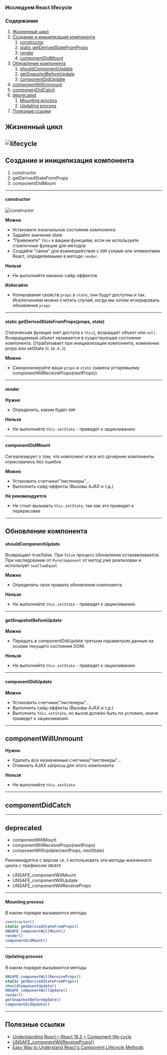 ### Исследуем React lifecycle
### Содержание
1. [Жизненный цикл](#Жизненный-цикл)
1. [Создание и иницилизация компонента](#Создание-и-иницилизация-компонента)
    1. [constructor](#constructor)
    1. [static getDerivedStateFromProps](#static-getderivedstatefromprops)
    1. [render](#render)
    1. [componentDidMount](#componentdidmount)
1. [Обновление компонента](#Обновление-компонента)
    1. [shouldComponentUpdate](#shouldcomponentupdate)
    1. [getSnapshotBeforeUpdate](#getsnapshotbeforeupdate)
    1. [componentDidUpdate](#componentdidupdate)
1. [componentWillUnmount](#componentwillunmount)
1. [componentDidCatch](#componentdidcatch)
1. [deprecated](#deprecated)
    1. [Mounting process](#mounting-process)
    1. [Updating process](#updating-process)
1. [Полезные ссылки](#Полезные-ссылки)

## Жизненный цикл
![lifecycle](lifecycle.jpeg)
---
## Создание и иницилизация компонента
1. constructor
1. getDerivedStateFromProps
1. componentDidMount
---
#### constructor
![constructor](imgs/constructor.png)

**Можно**
* Установите изначальное состояние компонента
* Задайте значение state
* “Привяжите” ```this``` к вашим функциям, если не используете стрелочные функции для методов
* Создайте "связи" для взаимодействия с ```DOM``` узлами или элементами React, определяемыми в методе ```render```.

**Нельзя**
* Не выполняйте никаких сайд-эффектов

**Избегайте**
* Копирования свойств ```props``` в ```state```, они будут доступны и так. Исключением можно считать случай, когда мы хотим игнорировать обновления ```props```
---
#### static getDerivedStateFromProps(props, state)
Статическая функция (нет доступа к ```this```), возращает объект или ```null```. Возвращаемый объект «вливается в существующее состояние компонента.
Отрабатывает при инициализации компонента, изменении props или setState (с ```16.4.2```).

**Можно**
* Синхронизируйте ваши ```props``` и ```state``` (замена устаревшему componentWillReceiveProps(nextProps)).

---
#### render
**Нужно**
* Определить, каким будет ```DOM```

**Нельзя**
* Не выполняйте ```this.setState``` - приведет к зацикливанию
---
#### componentDidMount
Сигнализирует о том, что компонент и все его дочерние компоненты отрисовались без ошибок

**Можно**
* Установить счетчики/"листенеры"...
* Выполнить сайд-эффекты (Вызовы AJAX и т.д.)

**Не рекомендуется**
* Не стоит вызывать ```this.setState```, так как это приведет к перерисовке
---
## Обновление компонента

#### shouldComponentUpdate
Возвращает true/false. При ```false``` процесс обновления останавливается. 
При наследовании от ```PureComponent``` от метод уже реализован и использует ```swallowEqual```

**Можно**
* Определить свои правила обновления компонента

**Нельзя**
* Не выполняйте ```this.setState``` - приведет к зацикливанию
---
#### getSnapshotBeforeUpdate
**Можно**
* Передать в componentDidUpdate третьим параметром данные на основе текущего состояния DOM. 

**Нельзя**
* Не выполняйте ```this.setState``` - приведет к зацикливанию
---
#### componentDidUpdate
**Можно**
* Установить счетчики/"листенеры"...
* Выполнить сайд-эффекты (Вызовы AJAX и т.д.)
* Выполнить ```this.setState```, но вызов должен быть по условию, иначе приведет к зацикливанию
---
## componentWillUnmount
**Нужно** 
* Удалить все назначенные счетчики/"листенеры"...
* Отменить AJAX запросы для этого компонента

**Нельзя**
* Не выполняйте ```this.setState```
---
## componentDidCatch
---
## deprecated

* componentWillMount
* componentWillReceiveProps(nextProps)
* componentWillUpdate(nextProps, nextState)

Рекомендуется с версии ```16.3``` использовать эти методы жизненного цикла с префиксом ```UNSAFE```

* UNSAFE_componentWillMount
* UNSAFE_componentWillUpdate
* UNSAFE_componentWillReceiveProps
---
#### Mounting process
В каком порядке вызываются методы
```js
constructor()
static getDerivedStateFromProps()
UNSAFE_componentWillMount()
render()
componentDidMount()
```
---
#### Updating process
В каком порядке вызываются методы
```js
UNSAFE_componentWillReceiveProps()
static getDerivedStateFromProps()
shouldComponentUpdate()
UNSAFE_componentWillUpdate()
render()
getSnapshotBeforeUpdate()
componentDidUpdate()
```
---
## Полезные ссылки

* [Understanding React — React 16.3 + Component life-cycle](https://medium.com/@baphemot/understanding-react-react-16-3-component-life-cycle-23129bc7a705)
* [UNSAFE_componentWillReceiveProps()](https://reactjs.org/docs/react-component.html#unsafe_componentwillreceiveprops)
* [Easy Way to Understand React's Component Lifecycle Methods](https://www.youtube.com/watch?v=UPv-3SYRdZk)







